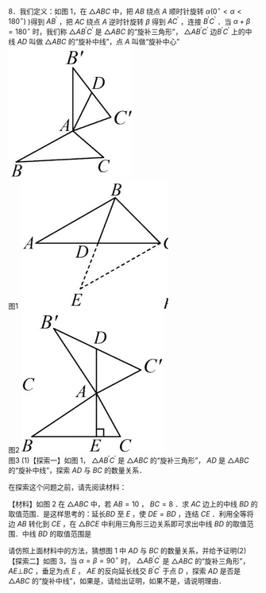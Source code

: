 8．我们定义：如图 1，在 ${ \triangle A B C }$ 中，把 $A B$ 绕点 $A$ 顺时针旋转 $\alpha ( 0 ^ { \circ } < \alpha < 1 8 0 ^ { \circ } )$ )得到 $A B ^ { \prime }$ ，把 $A C$ 绕点 $A$ 逆时针旋转 $\beta$ 得到 $A C ^ { \prime }$ ，连接 $B ^ { ' } C ^ { ' }$ ．当 $\alpha + \beta = 1 8 0 ^ { \circ }$ 时，我们称 $\triangle A B ^ { \prime } C ^ { \prime }$ 是 ${ \triangle A B C }$ 的“旋补三角形”， $\triangle A B ^ { \prime } C ^ { \prime }$ 边$B ^ { ' } C ^ { ' }$ 上的中线 $A D$ 叫做 ${ \triangle A B C }$ 的“旋补中线”，点 $A$ 叫做“旋补中心”
![](<../../qs_image_DB/专题1-1_一网打尽全等三角形模型_·十个模型（解析版）/4bfd0155f5f6fc77a828c007ac4a980f850de351c3e4750e8dc95a3aff290b93.jpg>)  
图1
![](<../../qs_image_DB/专题1-1_一网打尽全等三角形模型_·十个模型（解析版）/ce57d1d16bab7446127b8ac0fe1f00a29a1cd0ec780020860d8ac72394b806da.jpg>)  
图2
![](<../../qs_image_DB/专题1-1_一网打尽全等三角形模型_·十个模型（解析版）/9f8eb73c3e7e43376773a1d243347f9156785a5c49a26173a637c523fe88b7c8.jpg>)  
图3
(1)【探索一】如图 1， $\triangle A B ^ { \prime } C ^ { \prime }$ 是 ${ \triangle A B C }$ 的“旋补三角形”， $A D$ 是 ${ \triangle A B C }$ 的“旋补中线”，探索 $A D$ 与 $B C$ 的数量关系．

在探索这个问题之前，请先阅读材料：

【材料】如图 2 在 ${ \triangle A B C }$ 中，若 $A B = 1 0$ ， $B C = 8$ ．求 $A C$ 边上的中线 $B D$ 的取值范围．是这样思考的：延长$B D$ 至 $E$ ，使 $D E = B D$ ，连结 $C E$ ．利用全等将边 $A B$ 转化到 $C E$ ，在 $\triangle B C E$ 中利用三角形三边关系即可求出中线 $B D$ 的取值范围．中线 $B D$ 的取值范围是

请仿照上面材料中的方法，猜想图 1 中 $A D$ 与 $B C$ 的数量关系，并给予证明(2)【探索二】如图 3，当 $\alpha = \beta = 9 0 ^ { \circ }$ 时， $\triangle A B ^ { \prime } C ^ { \prime }$ 是 ${ \triangle A B C }$ 的“旋补三角形”， $A E \bot B C$ ，垂足为点 $E$ ， $A E$ 的反向延长线交 $B ^ { ' } C ^ { ' }$ 于点 $D$ ，探索 $A D$ 是否是 ${ \triangle A B C }$ 的“旋补中线”，如果是，请给出证明，如果不是，请说明理由．

